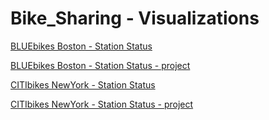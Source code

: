 # Bike_Sharing - Visualizations

[BLUEbikes  Boston - Station Status](https://gjrichter.github.io/viz/Bike_Sharing/bluebikes_gbfs_status.html)

[BLUEbikes  Boston - Station Status - project](http://explore.ixmaps.com?project=https://raw.githubusercontent.com/gjrichter/viz/master/Bike_Sharing/bluebikes_gbfs_status.json)



[CITIbikes  NewYork - Station Status](https://gjrichter.github.io/viz/Bike_Sharing/citiebikes_gbfs_status.html)

[CITIbikes  NewYork - Station Status - project](https://gjrichter.github.io/viz/Bike_Sharing/citibikes_gbfs_status.html)







